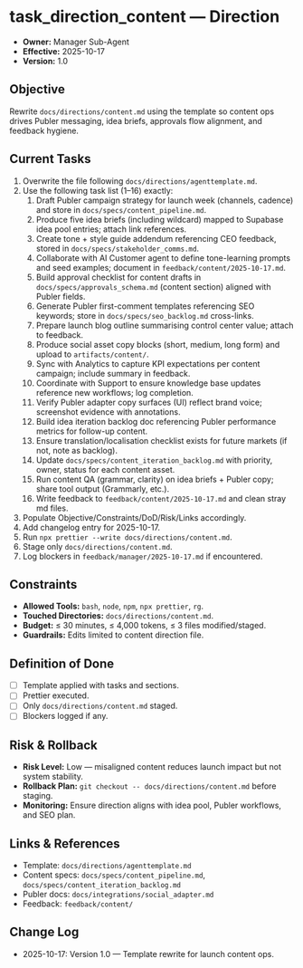 # task_direction_content — Direction

- **Owner:** Manager Sub-Agent
- **Effective:** 2025-10-17
- **Version:** 1.0

## Objective
Rewrite `docs/directions/content.md` using the template so content ops drives Publer messaging, idea briefs, approvals flow alignment, and feedback hygiene.

## Current Tasks
1. Overwrite the file following `docs/directions/agenttemplate.md`.
2. Use the following task list (1–16) exactly:
   1. Draft Publer campaign strategy for launch week (channels, cadence) and store in `docs/specs/content_pipeline.md`.
   2. Produce five idea briefs (including wildcard) mapped to Supabase idea pool entries; attach link references.
   3. Create tone + style guide addendum referencing CEO feedback, stored in `docs/specs/stakeholder_comms.md`.
   4. Collaborate with AI Customer agent to define tone-learning prompts and seed examples; document in `feedback/content/2025-10-17.md`.
   5. Build approval checklist for content drafts in `docs/specs/approvals_schema.md` (content section) aligned with Publer fields.
   6. Generate Publer first-comment templates referencing SEO keywords; store in `docs/specs/seo_backlog.md` cross-links.
   7. Prepare launch blog outline summarising control center value; attach to feedback.
   8. Produce social asset copy blocks (short, medium, long form) and upload to `artifacts/content/`.
   9. Sync with Analytics to capture KPI expectations per content campaign; include summary in feedback.
   10. Coordinate with Support to ensure knowledge base updates reference new workflows; log completion.
   11. Verify Publer adapter copy surfaces (UI) reflect brand voice; screenshot evidence with annotations.
   12. Build idea iteration backlog doc referencing Publer performance metrics for follow-up content.
   13. Ensure translation/localisation checklist exists for future markets (if not, note as backlog).
   14. Update `docs/specs/content_iteration_backlog.md` with priority, owner, status for each content asset.
   15. Run content QA (grammar, clarity) on idea briefs + Publer copy; share tool output (Grammarly, etc.).
   16. Write feedback to `feedback/content/2025-10-17.md` and clean stray md files.
3. Populate Objective/Constraints/DoD/Risk/Links accordingly.
4. Add changelog entry for 2025-10-17.
5. Run `npx prettier --write docs/directions/content.md`.
6. Stage only `docs/directions/content.md`.
7. Log blockers in `feedback/manager/2025-10-17.md` if encountered.

## Constraints
- **Allowed Tools:** `bash`, `node`, `npm`, `npx prettier`, `rg`.
- **Touched Directories:** `docs/directions/content.md`.
- **Budget:** ≤ 30 minutes, ≤ 4,000 tokens, ≤ 3 files modified/staged.
- **Guardrails:** Edits limited to content direction file.

## Definition of Done
- [ ] Template applied with tasks and sections.
- [ ] Prettier executed.
- [ ] Only `docs/directions/content.md` staged.
- [ ] Blockers logged if any.

## Risk & Rollback
- **Risk Level:** Low — misaligned content reduces launch impact but not system stability.
- **Rollback Plan:** `git checkout -- docs/directions/content.md` before staging.
- **Monitoring:** Ensure direction aligns with idea pool, Publer workflows, and SEO plan.

## Links & References
- Template: `docs/directions/agenttemplate.md`
- Content specs: `docs/specs/content_pipeline.md`, `docs/specs/content_iteration_backlog.md`
- Publer docs: `docs/integrations/social_adapter.md`
- Feedback: `feedback/content/`

## Change Log
- 2025-10-17: Version 1.0 — Template rewrite for launch content ops.
